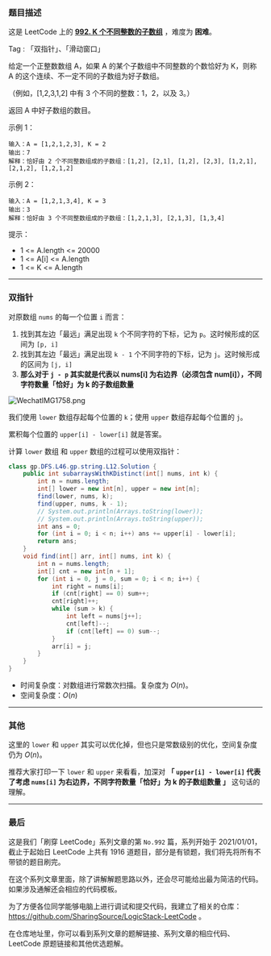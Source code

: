 ### 题目描述

这是 LeetCode 上的 **[992. K 个不同整数的子数组](https://leetcode-cn.com/problems/subarrays-with-k-different-integers/solution/miao-dong-xi-lie-xiang-jie-shuang-zhi-zh-9k8w/)** ，难度为 **困难**。

Tag : 「双指针」、「滑动窗口」



给定一个正整数数组 A，如果 A 的某个子数组中不同整数的个数恰好为 K，则称 A 的这个连续、不一定不同的子数组为好子数组。

（例如，[1,2,3,1,2] 中有 3 个不同的整数：1，2，以及 3。）

返回 A 中好子数组的数目。

示例 1：
```
输入：A = [1,2,1,2,3], K = 2
输出：7
解释：恰好由 2 个不同整数组成的子数组：[1,2], [2,1], [1,2], [2,3], [1,2,1], [2,1,2], [1,2,1,2]
```
示例 2：
```
输入：A = [1,2,1,3,4], K = 3
输出：3
解释：恰好由 3 个不同整数组成的子数组：[1,2,1,3], [2,1,3], [1,3,4]
```


提示：
* 1 <= A.length <= 20000
* 1 <= A[i] <= A.length
* 1 <= K <= A.length

---

### 双指针

对原数组 `nums` 的每一个位置 `i` 而言：

1. 找到其左边「最远」满足出现 `k` 个不同字符的下标，记为 `p`。这时候形成的区间为 `[p, i]`
2. 找到其左边「最远」满足出现 `k - 1` 个不同字符的下标，记为 `j`。这时候形成的区间为 `[j, i]`
3. **那么对于 `j - p` 其实就是代表以 nums[i] 为右边界（必须包含 num[i]），不同字符数量「恰好」为 k 的子数组数量**

![WechatIMG1758.png](https://pic.leetcode-cn.com/1612839352-exScZN-WechatIMG1758.png)

我们使用 `lower` 数组存起每个位置的 `k`；使用 `upper` 数组存起每个位置的 `j`。

累积每个位置的 `upper[i] - lower[i]` 就是答案。

计算 `lower` 数组 和 `upper` 数组的过程可以使用双指针：

```java
class gp.DFS.L46.gp.string.L12.Solution {
    public int subarraysWithKDistinct(int[] nums, int k) {
        int n = nums.length;
        int[] lower = new int[n], upper = new int[n];
        find(lower, nums, k);
        find(upper, nums, k - 1);
        // System.out.println(Arrays.toString(lower));
        // System.out.println(Arrays.toString(upper));
        int ans = 0;
        for (int i = 0; i < n; i++) ans += upper[i] - lower[i];
        return ans;
    }
    void find(int[] arr, int[] nums, int k) {
        int n = nums.length;
        int[] cnt = new int[n + 1];
        for (int i = 0, j = 0, sum = 0; i < n; i++) {
            int right = nums[i];
            if (cnt[right] == 0) sum++;
            cnt[right]++;
            while (sum > k) {
                int left = nums[j++];
                cnt[left]--;
                if (cnt[left] == 0) sum--;
            }
            arr[i] = j;
        }
    }
}
```
* 时间复杂度：对数组进行常数次扫描。复杂度为 $O(n)$。
* 空间复杂度：$O(n)$

***

### 其他

这里的 `lower` 和 `upper` 其实可以优化掉，但也只是常数级别的优化，空间复杂度仍为 $O(n)$。

推荐大家打印一下 `lower` 和 `upper` 来看看，加深对 **「 `upper[i] - lower[i]` 代表了考虑 `nums[i]` 为右边界，不同字符数量「恰好」为 k 的子数组数量 」** 这句话的理解。

---

### 最后

这是我们「刷穿 LeetCode」系列文章的第 `No.992` 篇，系列开始于 2021/01/01，截止于起始日 LeetCode 上共有 1916 道题目，部分是有锁题，我们将先将所有不带锁的题目刷完。

在这个系列文章里面，除了讲解解题思路以外，还会尽可能给出最为简洁的代码。如果涉及通解还会相应的代码模板。

为了方便各位同学能够电脑上进行调试和提交代码，我建立了相关的仓库：https://github.com/SharingSource/LogicStack-LeetCode 。

在仓库地址里，你可以看到系列文章的题解链接、系列文章的相应代码、LeetCode 原题链接和其他优选题解。


